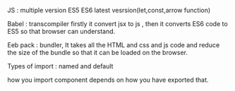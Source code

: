 JS : multiple version
ES5
ES6 latest vesrsion(let,const,arrow function)

Babel : transcompiler firstly it convert jsx to js , then it converts ES6 code to ES5 so that browser can understand.

Eeb pack : bundler, It takes all the HTML and css and js code and reduce the size of the bundle so that it can be loaded on the
browser.

Types of import : named and default

how you import component depends on how you have exported that.
